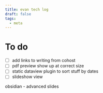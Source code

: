 ```yaml
---
title: evan tech log
draft: false
tags:
  - meta
---
```

# To do

- [ ] add links to writing from cohost
- [ ] pdf preview show up at correct size
- [ ] static dataview plugin to sort stuff by dates
- [ ] slideshow view

obsidian - advanced slides